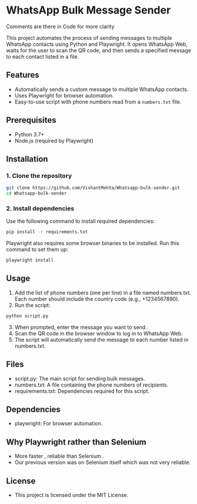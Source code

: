 # WhatsApp Bulk Message Sender
<p>Comments are there in Code for more clarity</p>

This project automates the process of sending messages to multiple WhatsApp contacts using Python and Playwright. It opens WhatsApp Web, waits for the user to scan the QR code, and then sends a specified message to each contact listed in a file.

## Features
- Automatically sends a custom message to multiple WhatsApp contacts.
- Uses Playwright for browser automation.
- Easy-to-use script with phone numbers read from a `numbers.txt` file.

## Prerequisites
- Python 3.7+
- Node.js (required by Playwright)

## Installation

### 1. Clone the repository
```bash
git clone https://github.com/VishantMehta/Whatsapp-bulk-sender.git
cd Whatsapp-bulk-sender
```
### 2. Install dependencies
Use the following command to install required dependencies:
```bash
pip install -r requirements.txt
```
Playwright also requires some browser binaries to be installed. Run this command to set them up:
```bash
playwright install
```
## Usage
1. Add the list of phone numbers (one per line) in a file named numbers.txt. Each number should include the country code (e.g., +1234567890).
2. Run the script:
```bash
python script.py
```
3. When prompted, enter the message you want to send.
4. Scan the QR code in the browser window to log in to WhatsApp Web.
5. The script will automatically send the message to each number listed in numbers.txt.

## Files
- script.py: The main script for sending bulk messages.
- numbers.txt: A file containing the phone numbers of recipients.
- requirements.txt: Dependencies required for this script.

## Dependencies
- playwright: For browser automation.

## Why Playwright rather than Selenium
- More faster , reliable than Selenium .
- Our previous version was on Selenium itself which was not very reliable.

## License
- This project is licensed under the MIT License.
